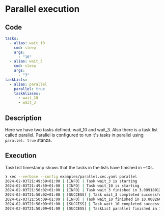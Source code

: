 # Parallel execution

## Code

```yaml
tasks:
  - alias: wait_10
    cmd: sleep
    args:
      - "10"
  - alias: wait_3
    cmd: sleep
    args:
      - "3"
taskLists:
  - alias: parallel
    parallel: true
    taskAliases:
      - wait_10
      - wait_3
```

## Description

Here we have two tasks defined; wait_10 and wait_3. Also there is a task list called parallel. Parallel is configured to run it's tasks in parallel using `parallel: true` stanza.

## Execution

TaskList timestamp shows that the tasks in the lists have finished in ~10s.

```bash
❯ xec --verbose --config examples/parallel.xec.yaml parallel
2024-02-03T21:49:59+01:00 | [INFO] | Task wait_3 is starting
2024-02-03T21:49:59+01:00 | [INFO] | Task wait_10 is starting
2024-02-03T21:50:02+01:00 | [INFO] | Task wait_3 finished in 3.009180125s.
2024-02-03T21:50:02+01:00 | [SUCCESS] | Task wait_3 completed successfully in 3.009180125s.
2024-02-03T21:50:09+01:00 | [INFO] | Task wait_10 finished in 10.008260667s.
2024-02-03T21:50:09+01:00 | [SUCCESS] | Task wait_10 completed successfully in 10.008260667s.
2024-02-03T21:50:09+01:00 | [SUCCESS] | TaskList parallel finished in 10.00922625s.
```
